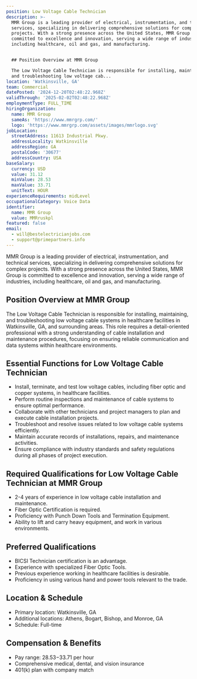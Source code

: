 ```yaml
---
position: Low Voltage Cable Technician
description: >-
  MMR Group is a leading provider of electrical, instrumentation, and technical
  services, specializing in delivering comprehensive solutions for complex
  projects. With a strong presence across the United States, MMR Group is
  committed to excellence and innovation, serving a wide range of industries,
  including healthcare, oil and gas, and manufacturing.


  ## Position Overview at MMR Group

  The Low Voltage Cable Technician is responsible for installing, maintaining,
  and troubleshooting low voltage cab...
location: 'Watkinsville, GA'
team: Commercial
datePosted: '2024-12-20T02:48:22.968Z'
validThrough: '2025-02-02T02:48:22.968Z'
employmentType: FULL_TIME
hiringOrganization:
  name: MMR Group
  sameAs: 'https://www.mmrgrp.com/'
  logo: 'https://www.mmrgrp.com/assets/images/mmrlogo.svg'
jobLocation:
  streetAddress: 11613 Industrial Pkwy.
  addressLocality: Watkinsville
  addressRegion: GA
  postalCode: '30677'
  addressCountry: USA
baseSalary:
  currency: USD
  value: 31.12
  minValue: 28.53
  maxValue: 33.71
  unitText: HOUR
experienceRequirements: midLevel
occupationalCategory: Voice Data
identifier:
  name: MMR Group
  value: MMRruskpl
featured: false
email:
  - will@bestelectricianjobs.com
  - support@primepartners.info
---
```




MMR Group is a leading provider of electrical, instrumentation, and technical services, specializing in delivering comprehensive solutions for complex projects. With a strong presence across the United States, MMR Group is committed to excellence and innovation, serving a wide range of industries, including healthcare, oil and gas, and manufacturing.

## Position Overview at MMR Group
The Low Voltage Cable Technician is responsible for installing, maintaining, and troubleshooting low voltage cable systems in healthcare facilities in Watkinsville, GA, and surrounding areas. This role requires a detail-oriented professional with a strong understanding of cable installation and maintenance procedures, focusing on ensuring reliable communication and data systems within healthcare environments.

## Essential Functions for Low Voltage Cable Technician
- Install, terminate, and test low voltage cables, including fiber optic and copper systems, in healthcare facilities.
- Perform routine inspections and maintenance of cable systems to ensure optimal performance.
- Collaborate with other technicians and project managers to plan and execute cable installation projects.
- Troubleshoot and resolve issues related to low voltage cable systems efficiently.
- Maintain accurate records of installations, repairs, and maintenance activities.
- Ensure compliance with industry standards and safety regulations during all phases of project execution.

## Required Qualifications for Low Voltage Cable Technician at MMR Group
- 2-4 years of experience in low voltage cable installation and maintenance.
- Fiber Optic Certification is required.
- Proficiency with Punch Down Tools and Termination Equipment.
- Ability to lift and carry heavy equipment, and work in various environments.

## Preferred Qualifications
- BICSI Technician certification is an advantage.
- Experience with specialized Fiber Optic Tools.
- Previous experience working in healthcare facilities is desirable.
- Proficiency in using various hand and power tools relevant to the trade.

## Location & Schedule
- Primary location: Watkinsville, GA
- Additional locations: Athens, Bogart, Bishop, and Monroe, GA
- Schedule: Full-time

## Compensation & Benefits
- Pay range: $28.53-$33.71 per hour
- Comprehensive medical, dental, and vision insurance
- 401(k) plan with company match
